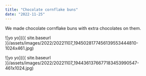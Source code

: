 ```yaml
---
title: "Chocolate cornflake buns"
date: "2022-11-25"
---
```


We made chocolate cornflake buns with extra chocolates on them.

![yo yo]({{ site.baseurl }}/assets/images/2022/20221107_1945028177456139553444810-1024x461.jpg)

![yo yo]({{ site.baseurl }}/assets/images/2022/20221107_1944361376677183453990547-461x1024.jpg)
